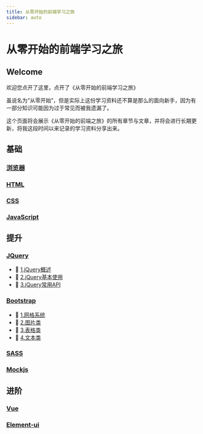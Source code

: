 ```yaml
---
title: 从零开始的前端学习之旅
sidebar: auto
---
```


# 从零开始的前端学习之旅

## Welcome

欢迎您点开了这里，点开了《从零开始的前端学习之旅》

虽说名为“从零开始”，但是实际上这份学习资料还不算是那么的面向新手，因为有一部分知识可能因为过于常见而被我遗漏了。

这个页面将会展示《从零开始的前端之旅》的所有章节与文章，并将会进行长期更新，将我这段时间以来记录的学习资料分享出来。


## 基础

### [浏览器](/guide/fornt-end-learn/browser/borwser)

### [HTML](/guide/fornt-end-learn/base/HTML)

### [CSS](/guide/fornt-end-learn/base/CSS)

### [JavaScript](/guide/fornt-end-learn/base/JavaScript)

## 提升

### [JQuery](/guide/fornt-end-learn/promote/JQuery/)

- :link: [1.jQuery概述](/guide/fornt-end-learn/promote/JQuery/1.jQuery概述.html)
- :link: [2.jQuery基本使用](/guide/fornt-end-learn/promote/JQuery/2.jQuery基本使用.html)
- :link: [3.jQuery常用API](/guide/fornt-end/learn/promote/JQuery/3,jQuery常用API.html)

### [Bootstrap](/guide/fornt-end-learn/promote/Bootstrap/)

- :link: [1.网格系统](/guide/fornt-end-learn/promote/Bootstrap/1.网格系统.html)
- :link: [2.图片类](/guide/fornt-end-learn/promote/Bootstrap/2.图片类.html)
- :link: [3.表格类](/guide/fornt-end-learn/promote/Bootstrap/3.表格类.html)
- :link: [4.文本类](/guide/fornt-end-learn/promote/Bootstrap/4.文本类.html)

### [SASS](/guide/fornt-end-learn/promote/SASS/)

### [Mockjs](/guide/fornt-end-learn/promote/Mockjs/)

## 进阶

### [Vue](/guide/fornt-end-learn/advanced/Vue/)

### [Element-ui](/guide/fornt-end-learn/advanced/Element-ui/)